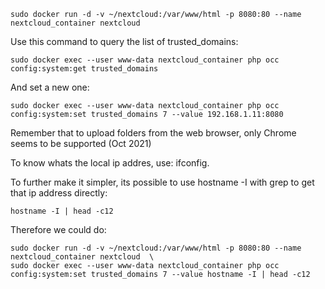 ```
sudo docker run -d -v ~/nextcloud:/var/www/html -p 8080:80 --name nextcloud_container nextcloud 
```

Use this command to query the list of trusted_domains:
```
sudo docker exec --user www-data nextcloud_container php occ config:system:get trusted_domains
```

And set a new one:
```
sudo docker exec --user www-data nextcloud_container php occ config:system:set trusted_domains 7 --value 192.168.1.11:8080
```

Remember that to upload folders from the web browser, only Chrome seems to be supported (Oct 2021)

To know whats the local ip addres, use: ifconfig.

To further make it simpler, its possible to use hostname -I with grep to get that ip address directly:

```
hostname -I | head -c12
```

Therefore we could do:

```
sudo docker run -d -v ~/nextcloud:/var/www/html -p 8080:80 --name nextcloud_container nextcloud  \
sudo docker exec --user www-data nextcloud_container php occ config:system:set trusted_domains 7 --value hostname -I | head -c12
```

